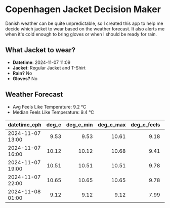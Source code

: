 
# Copenhagen Jacket Decision Maker

Danish weather can be quite unpredictable, so I created this app to help me decide which jacket to wear based on the weather forecast. 
It also alerts me when it's cold enough to bring gloves or when I should be ready for rain.

## What Jacket to wear?

- **Datetime**: 2024-11-07 11:09
- **Jacket**: Regular Jacket and T-Shirt
- **Rain?** No
- **Gloves?** No

## Weather Forecast
- Avg Feels Like Temperature: 9.2 °C
- Median Feels Like Temperature: 9.4 °C

| datetime_cph     |   deg_c |   deg_c_min |   deg_c_max |   deg_c_feels | weather   | wind   | rain   |
|:-----------------|--------:|------------:|------------:|--------------:|:----------|:-------|:-------|
| 2024-11-07 13:00 |    9.53 |        9.53 |       10.61 |          9.18 | Clouds    | Low    | None   |
| 2024-11-07 16:00 |   10.12 |       10.12 |       10.68 |          9.41 | Clouds    | Low    | None   |
| 2024-11-07 19:00 |   10.51 |       10.51 |       10.51 |          9.78 | Clouds    | Low    | None   |
| 2024-11-07 22:00 |   10.65 |       10.65 |       10.65 |          9.78 | Clouds    | Low    | None   |
| 2024-11-08 01:00 |    9.12 |        9.12 |        9.12 |          7.99 | Clouds    | Low    | None   |
        